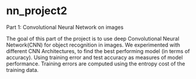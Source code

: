 # nn_project2
Part 1: Convolutional Neural Network on images

The goal of this part of the project is to use deep Convolutional Neural Network(CNN) for object recognition in images. We experimented with different CNN Architectures, to find the best performing model (in terms of accuracy). Using training error and test accuracy as measures of model performance. Training errors are computed using the entropy cost of the training data.
